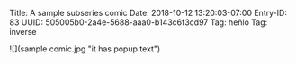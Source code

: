 Title: A sample subseries comic
Date: 2018-10-12 13:20:03-07:00
Entry-ID: 83
UUID: 505005b0-2a4e-5688-aaa0-b143c6f3cd97
Tag: heñlo
Tag: inverse

![](sample comic.jpg "it has popup text")